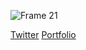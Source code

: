![Frame 21](https://user-images.githubusercontent.com/92092946/200178934-9872b5d9-a30f-45a3-bfb6-da90aa3b647a.png)


[Twitter](https://twitter.com/AntonStalli)
[Portfolio](https://www.antonstallboerger.com/)

<!--
Here are some ideas to get you started:

- 🔭 I’m currently working on ...
- 🌱 I’m currently learning ...
- 👯 I’m looking to collaborate on ...
- 🤔 I’m looking for help with ...
- 💬 Ask me about ...
- 📫 How to reach me: ...
- 😄 Pronouns: ...
- ⚡ Fun fact: ...
-->

